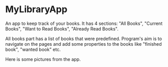 # MyLibraryApp

An app to keep track of your books. It has 4 sections: "All Books", "Current Books", "Want to Read Books", "Already Read Books".

All books part has a list of books that were predefined. Program's aim is to navigate on the pages and add some properties to the books like "finished book", "wanted book" etc.

Here is some pictures from the app.


